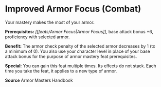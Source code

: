 ﻿---
cssclass: [feats]

---
# Improved Armor Focus (Combat)

Your mastery makes the most of your armor.

**Prerequisites:** _[[feats/Armor Focus|Armor Focus]]_, base attack bonus +6, proficiency with selected armor.

**Benefit:** The armor check penalty of the selected armor decreases by 1 (to a minimum of 0). You also use your character level in place of your base attack bonus for the purpose of armor mastery feat prerequisites.

**Special:** You can gain this feat multiple times. Its effects do not stack. Each time you take the feat, it applies to a new type of armor.

**Source** Armor Masters Handbook